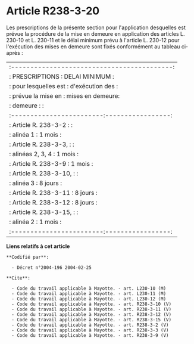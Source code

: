 # Article R238-3-20

Les prescriptions de la présente section pour l'application desquelles est prévue la procédure de la mise en demeure en
application des articles L. 230-10 et L. 230-11 et le délai minimum prévu à l'article L. 230-12 pour l'exécution des mises en
demeure sont fixés conformément au tableau ci-après :

<table>
  <tbody><tr>
    <td> :------------------------------------------:</td>
  </tr>
  <tr>
    <td> :      PRESCRIPTIONS     :  DELAI MINIMUM  :</td>
  </tr>
  <tr>
    <td> :   pour lesquelles est  : d'exécution des :</td>
  </tr>
  <tr>
    <td> :   prévue la mise en    : mises en demeure:</td>
  </tr>
  <tr>
    <td> :   demeure              :                 :</td>
  </tr>
  <tr>
    <td> :------------------------:-----------------:</td>
  </tr>
  <tr>
    <td> :  Article R. 238-3-2    :                 :</td>
  </tr>
  <tr>
    <td> :  alinéa 1              :      1 mois     :</td>
  </tr>
  <tr>
    <td> :  Article R. 238-3-3,   :                 :</td>
  </tr>
  <tr>
    <td> :  alinéas 2, 3, 4       :      1 mois     :</td>
  </tr>
  <tr>
    <td> :  Article R. 238-3-9    :      1 mois     :</td>
  </tr>
  <tr>
    <td> :  Article R. 238-3-10,  :                 :</td>
  </tr>
  <tr>
    <td> :  alinéa 3              :     8 jours     :</td>
  </tr>
  <tr>
    <td> :  Article R. 238-3-11   :     8 jours     :</td>
  </tr>
  <tr>
    <td> :  Article R. 238-3-12   :     8 jours     :</td>
  </tr>
  <tr>
    <td> :  Article R. 238-3-15,  :                 :</td>
  </tr>
  <tr>
    <td> :  alinéa 2              :      1 mois     :</td>
  </tr>
  <tr>
    <td> :------------------------:-----------------:</td>
  </tr>
</tbody></table>

**Liens relatifs à cet article**

	**Codifié par**:

	  - Décret n°2004-196 2004-02-25

	**Cite**:

	  - Code du travail applicable à Mayotte. - art. L230-10 (M)
	  - Code du travail applicable à Mayotte. - art. L230-11 (M)
	  - Code du travail applicable à Mayotte. - art. L230-12 (M)
	  - Code du travail applicable à Mayotte. - art. R238-3-10 (V)
	  - Code du travail applicable à Mayotte. - art. R238-3-11 (V)
	  - Code du travail applicable à Mayotte. - art. R238-3-12 (V)
	  - Code du travail applicable à Mayotte. - art. R238-3-15 (V)
	  - Code du travail applicable à Mayotte. - art. R238-3-2 (V)
	  - Code du travail applicable à Mayotte. - art. R238-3-3 (V)
	  - Code du travail applicable à Mayotte. - art. R238-3-9 (V)
